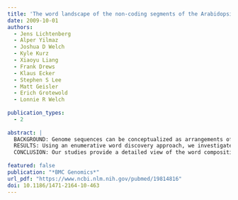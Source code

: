 ```yaml
---
title: 'The word landscape of the non-coding segments of the Arabidopsis thaliana genome'
date: 2009-10-01
authors:
  - Jens Lichtenberg
  - Alper Yilmaz
  - Joshua D Welch
  - Kyle Kurz
  - Xiaoyu Liang
  - Frank Drews
  - Klaus Ecker
  - Stephen S Lee
  - Matt Geisler
  - Erich Grotewold
  - Lonnie R Welch
 
publication_types:
  - 2
 
abstract: |
  BACKGROUND: Genome sequences can be conceptualized as arrangements of motifs or words. The frequencies and positional distributions of these words within particular non-coding genomic segments provide important insights into how the words function in processes such as mRNA stability and regulation of gene expression. 
  RESULTS: Using an enumerative word discovery approach, we investigated the frequencies and positional distributions of all 65,536 different 8-letter words in the genome of Arabidopsis thaliana. Focusing on promoter regions, introns, and 3' and 5' untranslated regions (3'UTRs and 5'UTRs), we compared word frequencies in these segments to genome-wide frequencies. The statistically interesting words in each segment were clustered with similar words to generate motif logos. We investigated whether words were clustered at particular locations or were distributed randomly within each genomic segment, and we classified the words using gene expression information from public repositories. Finally, we investigated whether particular sets of words appeared together more frequently than others. 
  CONCLUSION: Our studies provide a detailed view of the word composition of several segments of the non-coding portion of the Arabidopsis genome. Each segment contains a unique word-based signature. The respective signatures consist of the sets of enriched words, 'unwords', and word pairs within a segment, as well as the preferential locations and functional classifications for the signature words. Additionally, the positional distributions of enriched words within the segments highlight possible functional elements, and the co-associations of words in promoter regions likely represent the formation of higher order regulatory modules. This work is an important step toward fully cataloguing the functional elements of the Arabidopsis genome.
  
featured: false
publication: "*BMC Genomics*"
url_pdf: "https://www.ncbi.nlm.nih.gov/pubmed/19814816"
doi: 10.1186/1471-2164-10-463
---
```




